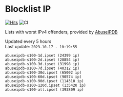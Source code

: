 # Blocklist IP

[![Hits](https://hits.seeyoufarm.com/api/count/incr/badge.svg?url=https%3A%2F%2Fgithub.com%2Fborestad%2Fblocklist-ip%2F&count_bg=%2379C83D&title_bg=%23555555&icon=&icon_color=%23E7E7E7&title=hits&edge_flat=false)](https://hits.seeyoufarm.com)  ![CI](https://img.shields.io/github/workflow/status/borestad/blocklist-ip/CI?style=flat-square)

Lists with worst IPv4 offenders, provided by [AbuseIPDB](https://www.abuseipdb.com/)

<!-- FOOTER-PLACEHOLDER -->
Updated every 5 hours<br>
Last update: `2023-10-17 - 10:19:55`
```
abuseipdb-s100-1d.ipset (24399 ip)
abuseipdb-s100-2d.ipset (28854 ip)
abuseipdb-s100-3d.ipset (31998 ip)
abuseipdb-s100-7d.ipset (40312 ip)
abuseipdb-s100-30d.ipset (65002 ip)
abuseipdb-s100-60d.ipset (90574 ip)
abuseipdb-s100-90d.ipset (114310 ip)
abuseipdb-s100-120d.ipset (135420 ip)
abuseipdb-s100-all.ipset (393809 ip)
```
